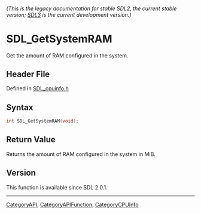 ###### (This is the legacy documentation for stable SDL2, the current stable version; [SDL3](https://wiki.libsdl.org/SDL3/) is the current development version.)
# SDL_GetSystemRAM

Get the amount of RAM configured in the system.

## Header File

Defined in [SDL_cpuinfo.h](https://github.com/libsdl-org/SDL/blob/SDL2/include/SDL_cpuinfo.h)

## Syntax

```c
int SDL_GetSystemRAM(void);

```

## Return Value

Returns the amount of RAM configured in the system in MiB.

## Version

This function is available since SDL 2.0.1.

----
[CategoryAPI](CategoryAPI), [CategoryAPIFunction](CategoryAPIFunction), [CategoryCPUInfo](CategoryCPUInfo)

